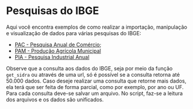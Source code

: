 # Pesquisas do IBGE

Aqui você encontra exemplos de como realizar a importação, manipulação e visualização
de dados para várias pesquisas do IBGE:

 * [PAC - Pesquisa Anual de Comércio](https://github.com/FundacaoJoaoPinheiro/R/tree/main/Pesquisas%20do%20IBGE/PAC);
 * [PAM - Produção Agrícola Municipal](https://github.com/FundacaoJoaoPinheiro/R/tree/main/Pesquisas%20do%20IBGE/PAM)
 * [PIA - Pesquisa Industrial Anual](https://github.com/FundacaoJoaoPinheiro/R/tree/main/Pesquisas%20do%20IBGE/PIA)

Observe que a consulta aos dados do IBGE, seja por meio da função `get_sidra` ou através de uma url, só é possível se a consulta retorna até 50.000 dados. Caso deseje realizar uma consulta que retorne mais dados, ela terá que ser feita de forma parcial, como por exemplo, por ano ou UF. Para cada consulta deve-se salvar um arquivo. No script, faz-se a leitura dos arquivos e os dados são unificados.